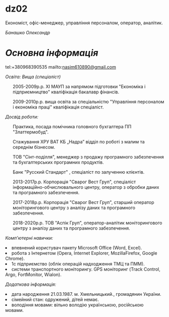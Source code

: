 # dz02
Економіст, офіс-менеджер, управління персоналом, оператор, аналітик.

*Банашко Олександр* 

*Основна інформація*
==================
tel:+380968390535 
mailto:nasim610890@gmail.com

*Освіта: Вища (спеціаліст)*
<ul>2005-2009р.р. ХІ МАУП за напрямом підготовки "Економіка і підприємництво" кваліфікація бакалавр фінансів.</ul>
<ul>2009-2010р.р. вища освіта за спеціальністю "Управління персоналом і економіка праці" кваліфікація спеціаліст.</ul>

*Досвід роботи:*
<ul>Практика, посада помічника головного бухгалтера ПП "Златтермобуд".</ul> 
<ul>Стажування ХРУ ВАТ КБ „Надра” відділ по роботі з малим та середнім бізнесом.</ul>
<ul>ТОВ "Сінт-поділля", менеджер з продажу програмного забезпечення та бухгалтерських програмних продуктів.</ul>
<ul>Банк "Русский Стандарт" , спеціаліст по залученню клієнтів.</ul>
<ul>2013-2017р.р. Корпорація "Сварог Вест Груп", спеціаліст інформаційно-обчислювального центру, оператор з обробки даних та програмного забезпечення.</ul>
<ul> 2017-2018р.р. Корпорація "Сварог Вест Груп", старший оператор моніторингового центру з аналізу даних та програмного забезпечення.</ul>
<ul>2018-2020р.р. ТОВ "Аспік Груп", оператор-аналітик моніторингового центру з аналізу даних та програмного забезпечення.</ul>

*Комп’ютерні навички:*
<li>впевнений користувач пакету Microsoft Office (Word, Excel).</li> 
<li> робота з Інтернетом (Opera, Internet Explorer, MozillaFirefox, Google Chrome).</li>
<li> 1с підприємство (облік операцій надходження ТМЦ та ПММ).</li>
<li> системи транспортного моніторингу. GPS моніторинг (Track Control, Argo, FortMonitor, Wialon).</li>

*Додаткова інформація:*
 <li> дата народження 21.03.1987. м. Хмельницький., громадянин України. </li>
  <li> сімейний стан: одружений, дітей немає.</li>
   <li> володіння мовами: вільно володію українською, російською мовами. </li>




